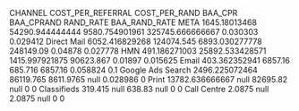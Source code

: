 CHANNEL	COST_PER_REFERRAL	COST_PER_RAND	BAA_CPR	BAA_CPRAND	RAND_RATE	BAA_RAND_RATE
META	1645.18013468	54290.944444444	9580.754901961	325745.666666667	0.030303	0.029412
Direct Mail	6052.416829268	124074.545	6893.030277778	248149.09	0.04878	0.027778
HMN	491.186271003	25892.533428571	1415.997921875	90623.867	0.01897	0.015625
Email	403.362352941	6857.16	685.716	6857.16	0.058824	0.1
Google Ads Search	2496.225072464	86119.765	8611.9765	null	0.028986	0
Print	13782.636666667	null	82695.82	null	0	0
Classifieds	319.415	null	638.83	null	0	0
Call Centre	2.0875	null	2.0875	null	0	0
